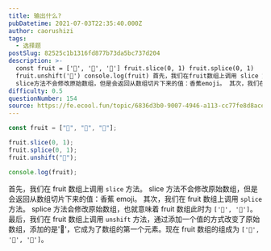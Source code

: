 ```yaml
---
title: 输出什么?
pubDatetime: 2021-07-03T22:35:40.000Z
author: caorushizi
tags:
  - 选择题
postSlug: 82525c1b1316fd877b73da5bc737d204
description: >-
  const fruit = ['🍌', '🍊', '🍎'] fruit.slice(0, 1) fruit.splice(0, 1)
  fruit.unshift('🍇') console.log(fruit) 首先，我们在fruit数组上调用 slice 方法。
  slice方法不会修改原始数组，但是会返回从数组切片下来的值：香蕉emoji。 其次，我们在fruit数组上调用 splice
difficulty: 0.5
questionNumber: 154
source: https://fe.ecool.fun/topic/6836d3b0-9007-4946-a113-cc77fe8d8ace
---
```


```javascript
const fruit = ["🍌", "🍊", "🍎"];

fruit.slice(0, 1);
fruit.splice(0, 1);
fruit.unshift("🍇");

console.log(fruit);
```

首先，我们在 fruit 数组上调用 `slice` 方法。 slice 方法不会修改原始数组，但是会返回从数组切片下来的值：香蕉 emoji。
其次，我们在 fruit 数组上调用 `splice` 方法。 splice 方法会修改原始数组，也就意味着 fruit 数组此时为 `['🍊', '🍎']`。
最后，我们在 fruit 数组上调用 `unshift` 方法，通过添加一个值的方式改变了原始数组，添加的是'🍇'，它成为了数组的第一个元素。现在 fruit 数组的组成为 `['🍇', '🍊', '🍎']`。
